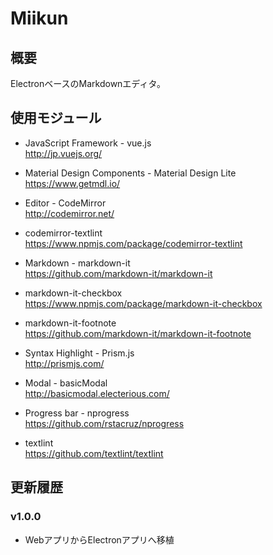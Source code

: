 Miikun
==
## 概要
ElectronベースのMarkdownエディタ。

## 使用モジュール

* JavaScript Framework - vue.js  
http://jp.vuejs.org/

* Material Design Components - Material Design Lite  
https://www.getmdl.io/

* Editor - CodeMirror  
http://codemirror.net/
 * codemirror-textlint  
 https://www.npmjs.com/package/codemirror-textlint

* Markdown - markdown-it  
https://github.com/markdown-it/markdown-it
 * markdown-it-checkbox  
 https://www.npmjs.com/package/markdown-it-checkbox
 * markdown-it-footnote  
 https://github.com/markdown-it/markdown-it-footnote

* Syntax Highlight - Prism.js  
http://prismjs.com/

* Modal - basicModal  
http://basicmodal.electerious.com/

* Progress bar - nprogress  
https://github.com/rstacruz/nprogress

* textlint  
https://github.com/textlint/textlint


## 更新履歴
### v1.0.0
* WebアプリからElectronアプリへ移植
